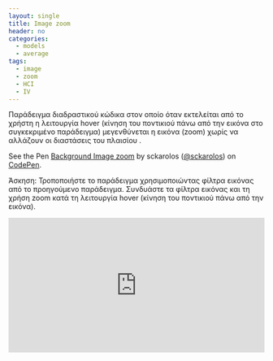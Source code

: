```yaml
---
layout: single
title: Image zoom
header: no
categories:
  - models
  - average
tags:
  - image
  - zoom
  - HCI
  - IV
---
```


Παράδειγμα διαδραστικού κώδικα στον οποίο όταν εκτελείται από το χρήστη η λειτουργία hover (κίνηση του ποντικιού πάνω από την εικόνα στο συγκεκριμένο παράδειγμα) μεγενθύνεται η εικόνα (zoom) χωρίς να αλλάζουν οι διαστάσεις του πλαισίου .

<p data-height="350" data-theme-id="17517" data-slug-hash="xwxrPb" data-default-tab="result" data-user="sckarolos" class='codepen'>See the Pen <a href='https://codepen.io/sckarolos/pen/xwxrPb/'>Background Image zoom</a> by sckarolos (<a href='https://codepen.io/sckarolos'>@sckarolos</a>) on <a href='https://codepen.io'>CodePen</a>.</p>
<script async src="//assets.codepen.io/assets/embed/ei.js"></script>

Άσκηση: Τροποποιήστε το παράδειγμα χρησιμοποιώντας φίλτρα εικόνας από το προηγούμενο παράδειγμα. Συνδυάστε τα φίλτρα εικόνας και τη χρήση zoom κατά τη λειτουργία hover (κίνηση του ποντικιού πάνω από την εικόνα).

<iframe height="265" style="width: 100%;" scrolling="no" title="OJRNEQb" src="https://codepen.io/alkinoospitsinis/embed/OJRNEQb?height=265&theme-id=light&default-tab=css,result" frameborder="no" loading="lazy" allowtransparency="true" allowfullscreen="true">
  See the Pen <a href='https://codepen.io/alkinoospitsinis/pen/OJRNEQb'>OJRNEQb</a> by alkinoospitsinis p2019234
  (<a href='https://codepen.io/alkinoospitsinis'>@alkinoospitsinis</a>) on <a href='https://codepen.io'>CodePen</a>.
</iframe>
